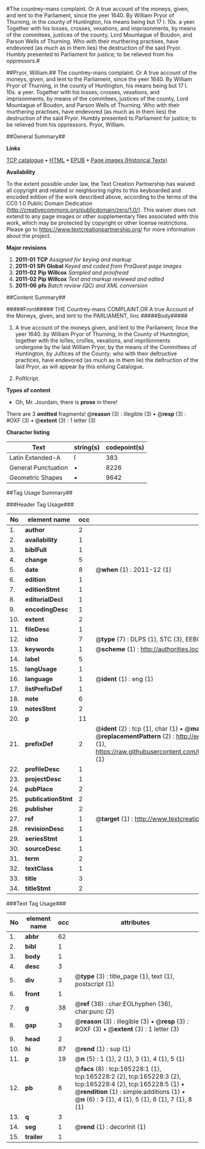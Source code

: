 #The countrey-mans complaint. Or A true account of the moneys, given, and lent to the Parliament, since the yeer 1640. By William Pryor of Thurning, in the county of Huntington, his means being but 17 l. 10s. a yeer. Together with his losses, crosses, vexations, and imprisonments, by means of the commitees, justices of the county, Lord Mountague of Boudon, and Parson Wells of Thurning. Who with their murthering practises, have endevored (as much as in them lies) the destruction of the said Pryor. Humbly presented to Parliament for justice; to be relieved from his oppressors.#

##Pryor, William.##
The countrey-mans complaint. Or A true account of the moneys, given, and lent to the Parliament, since the yeer 1640. By William Pryor of Thurning, in the county of Huntington, his means being but 17 l. 10s. a yeer. Together with his losses, crosses, vexations, and imprisonments, by means of the commitees, justices of the county, Lord Mountague of Boudon, and Parson Wells of Thurning. Who with their murthering practises, have endevored (as much as in them lies) the destruction of the said Pryor. Humbly presented to Parliament for justice; to be relieved from his oppressors.
Pryor, William.

##General Summary##

**Links**

[TCP catalogue](http://www.ota.ox.ac.uk/tcp/)  • 
[HTML](http://tei.it.ox.ac.uk/tcp/Texts-HTML/free/A91/A91320.html)  • 
[EPUB](http://tei.it.ox.ac.uk/tcp/Texts-EPUB/free/A91/A91320.epub) • 
[Page images (Historical Texts)](https://historicaltexts.jisc.ac.uk/eebo-99859773e)

**Availability**

To the extent possible under law, the Text Creation Partnership has waived all copyright and related or neighboring rights to this keyboarded and encoded edition of the work described above, according to the terms of the CC0 1.0 Public Domain Dedication (http://creativecommons.org/publicdomain/zero/1.0/). This waiver does not extend to any page images or other supplementary files associated with this work, which may be protected by copyright or other license restrictions. Please go to https://www.textcreationpartnership.org/ for more information about the project.

**Major revisions**

1. __2011-01__ __TCP__ *Assigned for keying and markup*
1. __2011-01__ __SPi Global__ *Keyed and coded from ProQuest page images*
1. __2011-02__ __Pip Willcox__ *Sampled and proofread*
1. __2011-02__ __Pip Willcox__ *Text and markup reviewed and edited*
1. __2011-06__ __pfs__ *Batch review (QC) and XML conversion*

##Content Summary##

#####Front#####
THE Countrey-mans COMPLAINT.OR A true Account of the Moneys, given, and lent to the PARLIAMENT, ſinc
#####Body#####

1. A true account of the moneys given, and lent to the Parliament, ſince the yeer 1640. by
William Pryor of Thurning, in the County of Huntington, together with the loſſes, croſſes, vexations, and impriſonments undergone by the ſaid William Pryor, by the means of the Committees of Huntington, by Juſtices of the County; who with their deſtructive practices, have endevored (as much as in them lie) the deſtruction of the ſaid Pryor, as will appear by this enſuing Catalogue.

1. Poſtſcript.

**Types of content**

  * Oh, Mr. Jourdain, there is **prose** in there!

There are 3 **omitted** fragments! 
 @__reason__ (3) : illegible (3)  •  @__resp__ (3) : #OXF (3)  •  @__extent__ (3) : 1 letter (3)

**Character listing**


|Text|string(s)|codepoint(s)|
|---|---|---|
|Latin Extended-A|ſ|383|
|General Punctuation|•|8226|
|Geometric Shapes|▪|9642|

##Tag Usage Summary##

###Header Tag Usage###

|No|element name|occ|attributes|
|---|---|---|---|
|1.|__author__|2||
|2.|__availability__|1||
|3.|__biblFull__|1||
|4.|__change__|5||
|5.|__date__|8| @__when__ (1) : 2011-12 (1)|
|6.|__edition__|1||
|7.|__editionStmt__|1||
|8.|__editorialDecl__|1||
|9.|__encodingDesc__|1||
|10.|__extent__|2||
|11.|__fileDesc__|1||
|12.|__idno__|7| @__type__ (7) : DLPS (1), STC (3), EEBO-CITATION (1), PROQUEST (1), VID (1)|
|13.|__keywords__|1| @__scheme__ (1) : http://authorities.loc.gov/ (1)|
|14.|__label__|5||
|15.|__langUsage__|1||
|16.|__language__|1| @__ident__ (1) : eng (1)|
|17.|__listPrefixDef__|1||
|18.|__note__|6||
|19.|__notesStmt__|2||
|20.|__p__|11||
|21.|__prefixDef__|2| @__ident__ (2) : tcp (1), char (1)  •  @__matchPattern__ (2) : ([0-9\-]+):([0-9IVX]+) (1), (.+) (1)  •  @__replacementPattern__ (2) : http://eebo.chadwyck.com/downloadtiff?vid=$1&page=$2 (1), https://raw.githubusercontent.com/textcreationpartnership/Texts/master/tcpchars.xml#$1 (1)|
|22.|__profileDesc__|1||
|23.|__projectDesc__|1||
|24.|__pubPlace__|2||
|25.|__publicationStmt__|2||
|26.|__publisher__|2||
|27.|__ref__|1| @__target__ (1) : http://www.textcreationpartnership.org/docs/. (1)|
|28.|__revisionDesc__|1||
|29.|__seriesStmt__|1||
|30.|__sourceDesc__|1||
|31.|__term__|2||
|32.|__textClass__|1||
|33.|__title__|3||
|34.|__titleStmt__|2||


###Text Tag Usage###

|No|element name|occ|attributes|
|---|---|---|---|
|1.|__abbr__|62||
|2.|__bibl__|1||
|3.|__body__|1||
|4.|__desc__|3||
|5.|__div__|3| @__type__ (3) : title_page (1), text (1), postscript (1)|
|6.|__front__|1||
|7.|__g__|38| @__ref__ (38) : char:EOLhyphen (36), char:punc (2)|
|8.|__gap__|3| @__reason__ (3) : illegible (3)  •  @__resp__ (3) : #OXF (3)  •  @__extent__ (3) : 1 letter (3)|
|9.|__head__|2||
|10.|__hi__|87| @__rend__ (1) : sup (1)|
|11.|__p__|19| @__n__ (5) : 1 (1), 2 (1), 3 (1), 4 (1), 5 (1)|
|12.|__pb__|8| @__facs__ (8) : tcp:165228:1 (1), tcp:165228:2 (2), tcp:165228:3 (2), tcp:165228:4 (2), tcp:165228:5 (1)  •  @__rendition__ (1) : simple:additions (1)  •  @__n__ (6) : 3 (1), 4 (1), 5 (1), 6 (1), 7 (1), 8 (1)|
|13.|__q__|3||
|14.|__seg__|1| @__rend__ (1) : decorInit (1)|
|15.|__trailer__|1||
